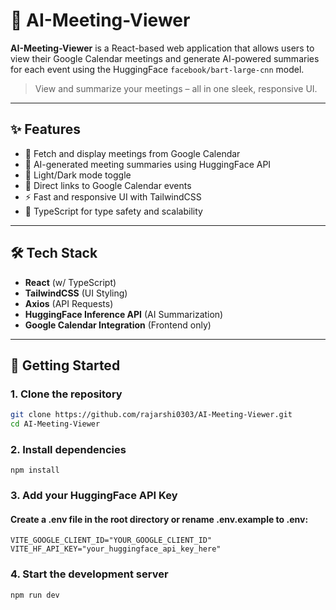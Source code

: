 # 🧠 AI-Meeting-Viewer

**AI-Meeting-Viewer** is a React-based web application that allows users to view their Google Calendar meetings and generate AI-powered summaries for each event using the HuggingFace `facebook/bart-large-cnn` model.

> View and summarize your meetings – all in one sleek, responsive UI.

---

## ✨ Features

- 📅 Fetch and display meetings from Google Calendar
- 🤖 AI-generated meeting summaries using HuggingFace API
- 🌙 Light/Dark mode toggle
- 🔗 Direct links to Google Calendar events
- ⚡ Fast and responsive UI with TailwindCSS
- 🧪 TypeScript for type safety and scalability

---

## 🛠 Tech Stack

- **React** (w/ TypeScript)
- **TailwindCSS** (UI Styling)
- **Axios** (API Requests)
- **HuggingFace Inference API** (AI Summarization)
- **Google Calendar Integration** (Frontend only)

---

## 🚀 Getting Started

### 1. Clone the repository

```bash
git clone https://github.com/rajarshi0303/AI-Meeting-Viewer.git
cd AI-Meeting-Viewer
```
### 2. Install dependencies
```
npm install
```
### 3. Add your HuggingFace API Key
#### Create a .env file in the root directory or rename .env.example to .env:
```
VITE_GOOGLE_CLIENT_ID="YOUR_GOOGLE_CLIENT_ID"
VITE_HF_API_KEY="your_huggingface_api_key_here"
```
### 4. Start the development server
```
npm run dev
```
